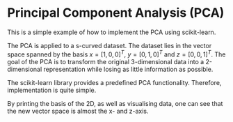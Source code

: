 # Principal Component Analysis (PCA)
This is a simple example of how to implement the PCA using scikit-learn.

The PCA is applied to a s-curved dataset. The dataset lies in the vector space spanned by the basis $x = [1, 0, 0]^T$, $y = [0, 1, 0]^T$ and $z = [0, 0, 1]^T$. The goal of the PCA is to transform the original 3-dimensional data into a 2-dimensional representation while losing as little information as possible.

The scikit-learn library provides a predefined PCA functionality. Therefore, implementation is quite simple.

By printing the basis of the 2D, as well as visualising data, one can see that the new vector space is almost the x- and z-axis. 

